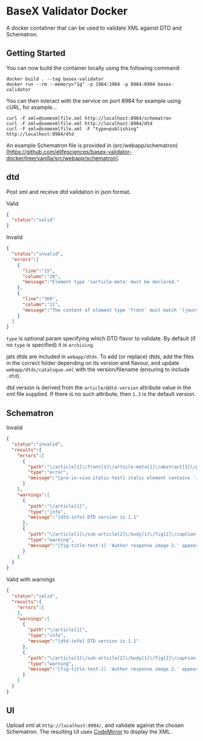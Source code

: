 # BaseX Validator Docker

A docker contatiner that can be used to validate XML against DTD and Schematron.

## Getting Started

You can now build the container locally using the following command:
```
docker build . --tag basex-validator
docker run --rm --memory="1g" -p 1984:1984 -p 8984:8984 basex-validator
```

You can then interact with the service on port 8984 for example using cURL, for example...

```
curl -F xml=@somexmlfile.xml http://localhost:8984/schematron
curl -F xml=@somexmlfile.xml http://localhost:8984/dtd
curl -F xml=@somexmlfile.xml -F "type=publishing" http://localhost:8984/dtd
``` 

An example Schematron file is provided in (src/webapp/schematron)[https://github.com/elifesciences/basex-validator-docker/tree/vanilla/src/webapp/schematron].

## dtd
Post xml and receive dtd validation in json format.

Valid
```json
{
  "status":"valid"
}
```

Invalid
```json
{
  "status":"invalid",
  "errors":[
    {
      "line":"15",
      "column":"20",
      "message":"Element type 'sarticle-meta' must be declared."
    },
    {
      "line":"369",
      "column":"11",
      "message":"The content of element type 'front' must match '(journal-meta?,article-meta,(def-list|list|ack|bio|fn-group|glossary|notes)*)'."
    }
  ]
}
```

`type` is optional param specifying which DTD flavor to validate. By default (if no `type` is specified) it is `archiving`.

jats dtds are included in `webapp/dtds`.
To add (or replace) dtds, add the files in the correct folder depending on its version and flavour, and update `webapp/dtds/catalogue.xml` with the version/filename (ensuring to include `.dtd`).

dtd version is derived from the `article/@dtd-version` attribute value in the xml file supplied. If there is no such attribute, then `1.3` is the default version.

## Schematron
Invalid
```json
{
  "status":"invalid",
  "results":{
    "errors":[
      {
        "path":"\/article[1]\/front[1]\/article-meta[1]\/abstract[1]\/p[1]\/italic[1]",
        "type":"error",
        "message":"[pre-in-vivo-italic-test] italic element contains 'in vivo' - this should not be in italics (eLife house style)."
      }
    ],
    "warnings":[
      {
        "path":"\/article[1]",
        "type":"info",
        "message":"[dtd-info] DTD version is 1.1"
      },
      {
        "path":"\/article[1]\/sub-article[2]\/body[1]\/fig[2]\/caption[1]\/title[1]",
        "type":"warning",
        "message":"[fig-title-test-1] 'Author response image 2.' appears to have a title which is the beginning of a caption. Is this correct? https:\/\/elifesciences.gitbook.io\/productionhowto\/-M1eY9ikxECYR-0OcnGt\/article-details\/content\/allowed-assets\/figures#fig-title-test-1"
      }
    ]
  }
}
```

Valid with warnings
```json
{
  "status":"valid",
  "results":{
    "errors":[
    ],
    "warnings":[
      {
        "path":"\/article[1]",
        "type":"info",
        "message":"[dtd-info] DTD version is 1.1"
      },
      {
        "path":"\/article[1]\/sub-article[2]\/body[1]\/fig[2]\/caption[1]\/title[1]",
        "type":"warning",
        "message":"[fig-title-test-1] 'Author response image 2.' appears to have a title which is the beginning of a caption. Is this correct? https:\/\/elifesciences.gitbook.io\/productionhowto\/-M1eY9ikxECYR-0OcnGt\/article-details\/content\/allowed-assets\/figures#fig-title-test-1"
      }
    ]
  }
}
```

## UI
Upload xml at `http://localhost:8984/`, and validate against the chosen Schematron. 
The resulting UI uses [CodeMirror](https://codemirror.net/) to display the XML.